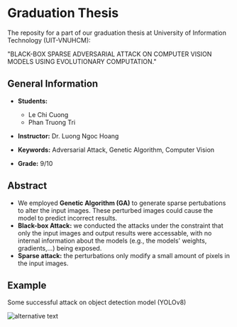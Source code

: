 # Graduation Thesis

The reposity for a part of our graduation thesis at University of Information Technology (UIT-VNUHCM):

"BLACK-BOX SPARSE ADVERSARIAL ATTACK ON COMPUTER VISION MODELS USING EVOLUTIONARY COMPUTATION."

## General Information

- **Students:**
    - Le Chi Cuong
    - Phan Truong Tri

- **Instructor:** Dr. Luong Ngoc Hoang

- **Keywords:** Adversarial Attack, Genetic Algorithm, Computer Vision

- **Grade:** 9/10

## Abstract

- We employed **Genetic Algorithm (GA)** to generate sparse pertubations to alter the input images. These perturbed images could cause the model to predict incorrect results.
- **Black-box Attack:** we conducted the attacks under the constraint that only the input images and output results were accessable, with no internal information about the models (e.g., the models' weights, gradients,...) being exposed.
- **Sparse attack:** the perturbations only modify a small amount of pixels in the input images.

## Example

Some successful attack on object detection model (YOLOv8)

![alternative text](gif/demo.gif)


